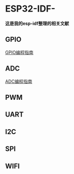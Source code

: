 # ESP32-IDF-

**这是我的esp-idf整理的相关文献**


## GPIO

[GPIO编程指南](/GPIO/GPIO.md)

## ADC

[ADC编程指南](/ADC/ADC.md)

## PWM

## UART

## I2C

## SPI

## WIFI
